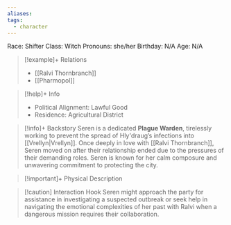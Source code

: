 ```yaml
---
aliases: 
tags:
  - character
---
```

Race: Shifter
Class: Witch
Pronouns: she/her
Birthday: N/A
Age: N/A

>[!example]+ Relations
> - [[Ralvi Thornbranch]]
> - [[Pharmopol]]

>[!help]+ Info
> - Political Alignment: Lawful Good
> - Residence: Agricultural District
>

>[!info]+ Backstory
>Seren is a dedicated **Plague Warden**, tirelessly working to prevent the spread of Hly'draug’s infections into [[Vrellyn|Vrellyn]]. Once deeply in love with [[Ralvi Thornbranch]], Seren moved on after their relationship ended due to the pressures of their demanding roles. Seren is known for her calm composure and unwavering commitment to protecting the city.

>[!important]+ Physical Description

>[!caution] Interaction Hook
>Seren might approach the party for assistance in investigating a suspected outbreak or seek help in navigating the emotional complexities of her past with Ralvi when a dangerous mission requires their collaboration.